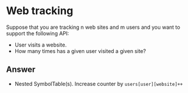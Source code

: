 # Web tracking

Suppose that you are tracking n web sites and m users and you want to support the following API:

- User visits a website.
- How many times has a given user visited a given site?

## Answer

- Nested SymbolTable(s). Increase counter by `users[user][website]++`

